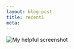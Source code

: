 ```yaml
---
layout: blog-post
title: recent1
meta:
---
```



![My helpful screenshot]({{site.baseurl}}/images/tumblr_static_crowd-image-large.jpg)
